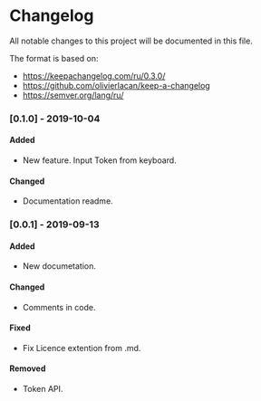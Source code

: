 # Changelog
All notable changes to this project will be documented in this file.

The format is based on:
* https://keepachangelog.com/ru/0.3.0/ 
* https://github.com/olivierlacan/keep-a-changelog 
* https://semver.org/lang/ru/ 

### [0.1.0] - 2019-10-04
#### Added
- New feature. Input Token from keyboard.
#### Changed
- Documentation readme.

### [0.0.1] - 2019-09-13
#### Added
- New documetation.
#### Changed
- Comments in code.
#### Fixed
- Fix Licence extention from .md.
#### Removed
- Token API.
